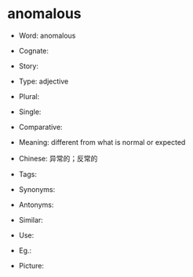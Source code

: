 # anomalous

- Word: anomalous
- Cognate: 
- Story: 

- Type: adjective
- Plural: 
- Single: 
- Comparative: 
- Meaning: different from what is normal or expected
- Chinese: 异常的；反常的
- Tags: 
- Synonyms: 
- Antonyms: 
- Similar: 
- Use: 
- Eg.: 
- Picture: 

